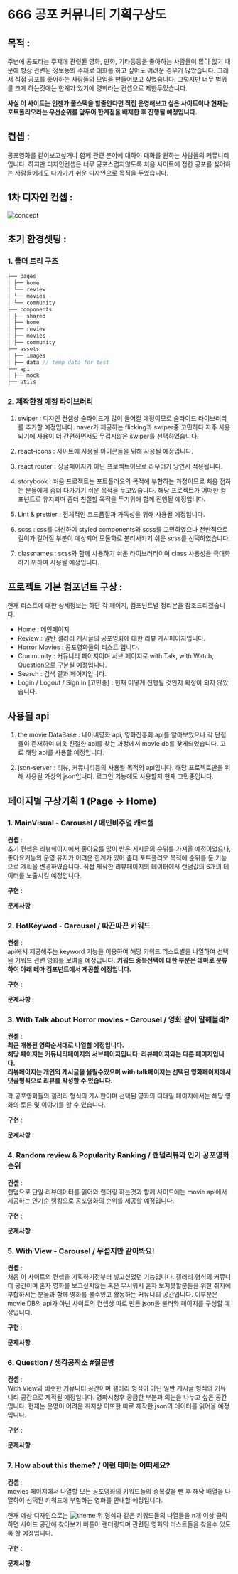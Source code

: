 # 666 공포 커뮤니티 기획구상도

## 목적 :

주변에 공포라는 주제에 관련된 영화, 만화, 기타등등을 좋아하는 사람들이 많이 없기 때문에
항상 관련된 정보등의 주제로 대화를 하고 싶어도 어려운 경우가 많았습니다.
그래서 직접 공포를 좋아하는 사람들의 모임을 만들어보고 싶었습니다.
그렇지만 너무 범위를 크게 하는것에는 한계가 있기에 영화라는 컨셉으로 제한두었습니다.

**사실 이 사이트는 언젠가 풀스택을 할줄안다면 직접 운영해보고 싶은 사이트이나 현재는 포트폴리오라는 우선순위를 앞두어 한계점을 배제한 후 진행될 예정입니다.**

## 컨셉 :

공포영화를 같이보고싶거나 함께 관련 분야에 대하여 대화를 원하는 사람들의 커뮤니티입니다.
하지만 디자인컨셉은 너무 공포스럽지않도록 처음 사이트에 접한 공포를 싫어하는 사람들에게도 다가가기 쉬운 디자인으로 목적을 두었습니다.

## 1차 디자인 컨셉 :

![concept](./concept.png)

## 초기 환경셋팅 :

### 1. 폴더 트리 구조

```jsx
├── pages
│ ├── home
│ └── review
│ └── movies
│ └── community
├── components
│ ├── shared
│ ├── home
│ ├── review
│ ├── movies
│ ├── community
├── assets
│ ├── images
│ ├── data // temp data for test
├── api
│ ├── mock
├── utils
```

### 2. 제작환경 예정 라이브러리

1. swiper : 디자인 컨셉상 슬라이드가 많이 들어갈 예정이므로 슬라이드 라이브러리를 추가할 예정입니다. naver가 제공하는 flicking과 swiper중 고민하다 자주 사용되기에 사용이 더 간편하면서도 무겁지않은 swiper를 선택하였습니다.

2. react-icons : 사이트에 사용될 아이콘들을 위해 사용될 예정입니다.

3. react router : 싱글페이지가 아닌 프로젝트이므로 라우터가 당연시 적용됩니다.

4. storybook : 처음 프로젝트는 포트폴리오의 목적에 부합하는 과정이므로 처음 접하는 분들에게 좀더 다가가기 쉬운 목적을 두고있습니다. 해당 프로젝트가 어떠한 컴포넌트로 유지되며 좀더 친절할 목적을 두기위해 함께 진행될 예정입니다.

5. Lint & prettier : 전체적인 코드품질과 가독성을 위해 사용될 예정입니다.

6. scss : css를 대신하여 styled components와 scss를 고민하였으나 전반적으로 길이가 길어질 부분이 예상되어
   모듈화로 분리시키기 쉬운 scss를 선택하였습니다.

7. classnames : scss와 함께 사용하기 쉬운 라이브러리이며 class 사용성을 극대화 하기 위하여 사용될 예정입니다.

## 프로젝트 기본 컴포넌트 구상 :

현재 리스트에 대한 상세정보는 하단 각 페이지, 컴포넌트별 정리본을 참조드리겠습니다.

- Home : 메인페이지
- Review : 일반 갤러리 게시글의 공포영화에 대한 리뷰 게시페이지입니다.
- Horror Movies : 공포영화들의 리스트 입니다.
- Community : 커뮤니티 페이지이며 서브 페이지로 with Talk, with Watch, Question으로 구분될 예정입니다.
- Search : 검색 결과 페이지입니다.
- Login / Logout / Sign in [고민중] : 현재 어떻게 진행될 것인지 확정이 되지 않았습니다.

## 사용될 api

1. the movie DataBase : 네이버영화 api, 영화진흥회 api를 알아보았으나 각 단점들이 존재하여 더욱 친절한 api를 찾는 과정에서 movie db를 찾게되었습니다. 고로 해당 api를 사용할 예정입니다.

2. json-server : 리뷰, 커뮤니티등의 사용될 목적의 api입니다. 해당 프로젝트만을 위해 사용될 가상의 json입니다.
   로그인 기능에도 사용할지 현재 고민중입니다.

## 페이지별 구상기획 1 (Page -> Home)

### 1. MainVisual - Carousel / 메인비주얼 캐로셀 <br />

**컨셉** : <br />
초기 컨셉은 리뷰페이지에서 좋아요를 많이 받은 게시글의 순위를 가져올 예정이었으나, 좋아요기능의 운영 유지가 어려운 한계가 있어 좀더 포트폴리오 목적에 순위를 둔 기능으로 계획을 변경하였습니다.
직접 제작한 리뷰페이지의 데이터에서 랜덤값의 6개의 데이터를 노출시킬 예정입니다.

**구현** : <br />

**문제사항** : <br />

### 2. HotKeywod - Carousel / 따끈따끈 키워드 <br />

**컨셉** : <br />
api에서 제공해주는 keyword 기능을 이용하여 해당 키워드 리스트별을 나열하여 선택된 키워드 관련 영화를 보여줄 예정입니다.
**키워드 중복선택에 대한 부분은 테마로 분류하여 아래 테마 컴포넌트에서 제공할 예정입니다.**

**구현** : <br />

**문제사항** : <br />

### 3. With Talk about Horror movies - Carousel / 영화 같이 말해볼래? <br />

**컨셉** : <br />
**최근 개봉된 영화순서대로 나열할 예정입니다.** <br />
**해당 페이지는 커뮤니티페이지의 서브페이지입니다. 리뷰페이지와는 다른 페이지입니다.** <br />
**리뷰페이지는 개인의 게시글을 올릴수있으며 with talk페이지는 선택된 영화페이지에서 댓글형식으로 리뷰를 작성할 수 있습니다.** <br />

각 공포영화들의 갤러리 형식의 게시판이며 선택된 영화의 디테일 페이지에서는
해당 영화의 토론 및 이야기를 할 수 있습니다.

**구현** : <br />

**문제사항** : <br />

### 4. Random review & Popularity Ranking / 랜덤리뷰와 인기 공포영화 순위 <br />

**컨셉** : <br />
랜덤으로 단일 리뷰데이터를 읽어와 랜더링 하는것과 함께 사이드에는
movie api에서 제공하는 인기순 랭킹으로 공포영화의 순위를 제공할 예정입니다.

**구현** : <br />

**문제사항** : <br />

### 5. With View - Carousel / 무섭지만 같이봐요! <br />

**컨셉** : <br />
처음 이 사이트의 컨셉을 기획하기전부터 넣고싶었던 기능입니다.
갤러리 형식의 커뮤니티 공간이며 혼자 영화를 보고싶지않는 혹은 무서워서 혼자 보지못할분들을 위한
취지에 부합하시는 분들과 함께 영화를 볼수있고 활동하는 커뮤니티 공간입니다.
이부분은 movie DB의 api가 아닌 사이트의 컨셉상 따로 만든 json을 불러와 페이지를 구성할 예정입니다.

**구현** : <br />

**문제사항** : <br />

### 6. Question / 생각공작소 #질문방 <br />

**컨셉** : <br />
With View와 비슷한 커뮤니티 공간이며 갤러리 형식이 아닌 일반 게시글 형식의 커뮤니티 공간으로 제작될 예정입니다. 영화시청후 궁금한 부분과 의논을 나누고 싶은 공간입니다.
현재는 운영이 어려운 취지상 이또한 따로 제작한 json의 데이터를 읽어올 예정입니다.

**구현** : <br />

**문제사항** : <br />

### 7. How about this theme? / 이런 테마는 어떠세요? <br />

**컨셉** : <br />
movies 페이지에서 나열할 모든 공포영화의 키워드들의 중복값을 뺀 후 해당 배열을 나열하여 선택된 키워드에 부합하는 영화를 안내할 예정입니다.

현재 예상 디자인으로는
![theme](./theme.png)
위 형식과 같은 키워드들의 나열들을 n개 이상 클릭하면 사이드 공간에
찾아보기 버튼이 랜더링되며 관련된 영화의 리스트들을 찾을수 있도록 할 예정입니다.

**구현** : <br />

**문제사항** : <br />
